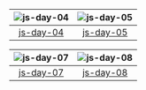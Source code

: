 |![js-day-04](https://user-images.githubusercontent.com/84453688/154211414-021546ff-ae4a-4ab0-8aae-f6a7abf16f6e.gif)|![js-day-05](https://user-images.githubusercontent.com/84453688/154212750-0dd4dbb3-f151-46c7-8dc5-d5dd3136f642.gif)|
|:--:|:--:|
|[js-day-04](https://github.com/mene79/TIL/tree/main/JavaScript/js-day-04)|[js-day-05](https://github.com/mene79/TIL/tree/main/JavaScript/js-day-05)|

|![js-day-07](https://user-images.githubusercontent.com/84453688/154213453-63bbdf48-fc7f-49eb-9ca0-a35ea8437458.gif)|![js-day-08](https://user-images.githubusercontent.com/84453688/154213486-ab99069f-4d2a-41bf-8015-119924aff002.gif)|
|:--:|:--:|
|[js-day-07](https://github.com/mene79/TIL/tree/main/JavaScript/js-day-07)|[js-day-08](https://github.com/mene79/TIL/tree/main/JavaScript/js-day-08)|






